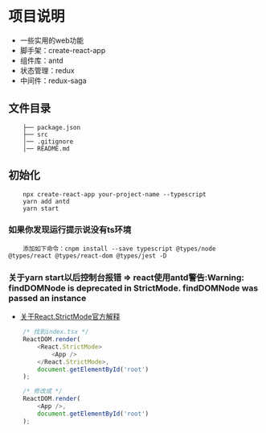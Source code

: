 # 项目说明
- 一些实用的web功能
- 脚手架：create-react-app
- 组件库：antd 
- 状态管理：redux
- 中间件：redux-saga

## 文件目录
```
    ├── package.json  
    ├── src 
    │── .gitignore
    │── README.md 
```

## 初始化
```
    npx create-react-app your-project-name --typescript
    yarn add antd
    yarn start
```
### 如果你发现运行提示说没有ts环境
```
    添加如下命令：cnpm install --save typescript @types/node @types/react @types/react-dom @types/jest -D
```
### 关于yarn start以后控制台报错 => react使用antd警告:Warning: findDOMNode is deprecated in StrictMode. findDOMNode was passed an instance
- [关于React.StrictMode官方解释](http://react.html.cn/docs/strict-mode.html)
```js
    /* 找到index.tsx */
    ReactDOM.render(
        <React.StrictMode>
            <App />
        </React.StrictMode>,
        document.getElementById('root')
    );

    /* 修改成 */
    ReactDOM.render(
        <App />,
        document.getElementById('root')
    );
```

    
